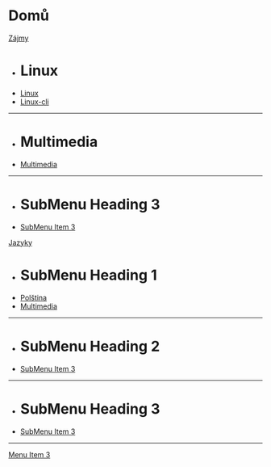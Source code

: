 # Domů

[Zájmy]()

  * # Linux
  * [Linux](linux.md)
  * [Linux-cli](linux-cli.md)
  - - - -
  * # Multimedia
  * [Multimedia](mm.md)
  - - - -
  * # SubMenu Heading 3
  * [SubMenu Item 3](subitem3.md)

[Jazyky]()

  * # SubMenu Heading 1
  * [Polština](polstina.md)
  * [Multimedia](mm.md)
  - - - -
  * # SubMenu Heading 2
  * [SubMenu Item 3](subitem3.md)
  - - - -
  * # SubMenu Heading 3
  * [SubMenu Item 3](subitem3.md)
- - - -
[Menu Item 3](item3.md)
